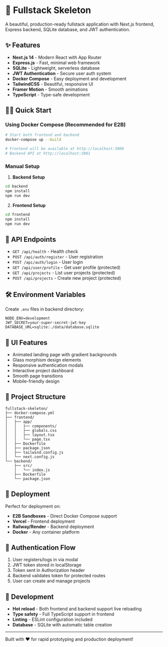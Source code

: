 # 🚀 Fullstack Skeleton

A beautiful, production-ready fullstack application with Next.js frontend, Express backend, SQLite database, and JWT authentication.

## ✨ Features

- **Next.js 14** - Modern React with App Router
- **Express.js** - Fast, minimal web framework
- **SQLite** - Lightweight, serverless database
- **JWT Authentication** - Secure user auth system
- **Docker Compose** - Easy deployment and development
- **TailwindCSS** - Beautiful, responsive UI
- **Framer Motion** - Smooth animations
- **TypeScript** - Type-safe development

## 🏃‍♂️ Quick Start

### Using Docker Compose (Recommended for E2B)

```bash
# Start both frontend and backend
docker-compose up --build

# Frontend will be available at http://localhost:3000
# Backend API at http://localhost:3001
```

### Manual Setup

1. **Backend Setup**
```bash
cd backend
npm install
npm run dev
```

2. **Frontend Setup**
```bash
cd frontend  
npm install
npm run dev
```

## 🔗 API Endpoints

- `GET /api/health` - Health check
- `POST /api/auth/register` - User registration
- `POST /api/auth/login` - User login
- `GET /api/user/profile` - Get user profile (protected)
- `GET /api/projects` - List user projects (protected)
- `POST /api/projects` - Create new project (protected)

## 🛠 Environment Variables

Create `.env` files in backend directory:

```env
NODE_ENV=development
JWT_SECRET=your-super-secret-jwt-key
DATABASE_URL=sqlite:./data/database.sqlite
```

## 🎨 UI Features

- Animated landing page with gradient backgrounds
- Glass morphism design elements
- Responsive authentication modals
- Interactive project dashboard
- Smooth page transitions
- Mobile-friendly design

## 📁 Project Structure

```
fullstack-skeleton/
├── docker-compose.yml
├── frontend/
│   ├── app/
│   │   ├── components/
│   │   ├── globals.css
│   │   ├── layout.tsx
│   │   └── page.tsx
│   ├── Dockerfile
│   ├── package.json
│   ├── tailwind.config.js
│   └── next.config.js
└── backend/
    ├── src/
    │   └── index.js
    ├── Dockerfile
    └── package.json
```

## 🚀 Deployment

Perfect for deployment on:
- **E2B Sandboxes** - Direct Docker Compose support
- **Vercel** - Frontend deployment
- **Railway/Render** - Backend deployment
- **Docker** - Any container platform

## 🔐 Authentication Flow

1. User registers/logs in via modal
2. JWT token stored in localStorage
3. Token sent in Authorization header
4. Backend validates token for protected routes
5. User can create and manage projects

## 🎯 Development

- **Hot reload** - Both frontend and backend support live reloading
- **Type safety** - Full TypeScript support in frontend
- **Linting** - ESLint configuration included
- **Database** - SQLite with automatic table creation

---

Built with ❤️ for rapid prototyping and production deployment!